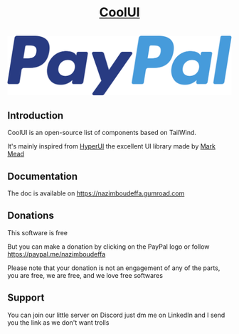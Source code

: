 <a href="https://allbiiiz.com">
  <h1 align="center">CoolUI</h1>
</a>

<br/>

<div align="center">
  <a href="https://paypal.me/nazimboudeffa">
    <img src="./public/donations/paypal_logo.svg">
  </a>
</div>

## Introduction

CoolUI is an open-source list of components based on TailWind.

It's mainly inspired from [HyperUI](https://www.hyperui.dev) the excellent UI library made by [Mark Mead](https://github.com/markmead)

## Documentation

The doc is available on https://nazimboudeffa.gumroad.com

## Donations

This software is free 

But you can make a donation by clicking on the PayPal logo or follow https://paypal.me/nazimboudeffa

Please note that your donation is not an engagement of any of the parts, you are free, we are free, and we love free softwares

## Support

You can join our little server on Discord just dm me on LinkedIn and I send you the link as we don't want trolls
